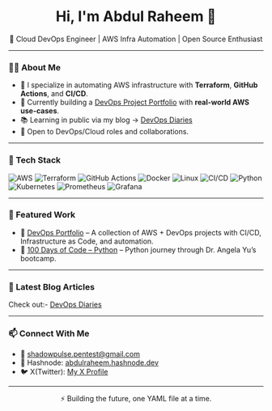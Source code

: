 <h1 align="center">Hi, I'm Abdul Raheem 👋</h1>
<p align="center">
  🚀 Cloud DevOps Engineer | AWS Infra Automation | Open Source Enthusiast
</p>

---

### 👨‍💻 About Me

- 🔧 I specialize in automating AWS infrastructure with **Terraform**, **GitHub Actions**, and **CI/CD**.
- 🎯 Currently building a [DevOps Project Portfolio](https://github.com/abdulraheem381/DevOps-portfolio) with **real-world AWS use-cases**.
- 📚 Learning in public via my blog → [DevOps Diaries](https://blog.abdulraheem.cloud)
- 💼 Open to DevOps/Cloud roles and collaborations.

---

### 🧰 Tech Stack

![AWS](https://img.shields.io/badge/AWS-232F3E?style=flat&logo=amazon-aws&logoColor=white)
![Terraform](https://img.shields.io/badge/Terraform-7B42BC?style=flat&logo=terraform&logoColor=white)
![GitHub Actions](https://img.shields.io/badge/GitHub%20Actions-2088FF?style=flat&logo=github-actions&logoColor=white)
![Docker](https://img.shields.io/badge/Docker-2496ED?style=flat&logo=docker&logoColor=white)
![Linux](https://img.shields.io/badge/Linux-FCC624?style=flat&logo=linux&logoColor=black)
![CI/CD](https://img.shields.io/badge/CI%2FCD-0A0A0A?style=flat&logo=git&logoColor=white)
![Python](https://img.shields.io/badge/Python-3776AB?style=flat&logo=python&logoColor=white)
![Kubernetes](https://img.shields.io/badge/Kubernetes-326CE5?style=flat&logo=k8s&logoColor=white)
![Prometheus](https://img.shields.io/badge/Prometheus-E6522C?style=flat&logo=prometheus&logoColor=white)
![Grafana](https://img.shields.io/badge/Grafana-F46800?style=flat&logo=grafana&logoColor=white)




---

### 📌 Featured Work

- 📂 [DevOps Portfolio](https://github.com/abdulraheem381/DevOps-portfolio) – A collection of AWS + DevOps projects with CI/CD, Infrastructure as Code, and automation.
- 🐍 [100 Days of Code – Python](https://github.com/abdulraheem381/100-days-of-code-python) – Python journey through Dr. Angela Yu’s bootcamp.

---

### 📝 Latest Blog Articles

Check out:- [DevOps Diaries](https://abdulraheem.cloud)

---

### 📫 Connect With Me

- 📧 shadowpulse.pentest@gmail.com  
- 🧠 Hashnode: [abdulraheem.hashnode.dev](https://abdulraheem.hashnode.dev)
- 🐦 X(Twitter): [My X Profile](https://x.com/Abdulraheem183)

---

<p align="center">
  ⚡ Building the future, one YAML file at a time.
</p>
